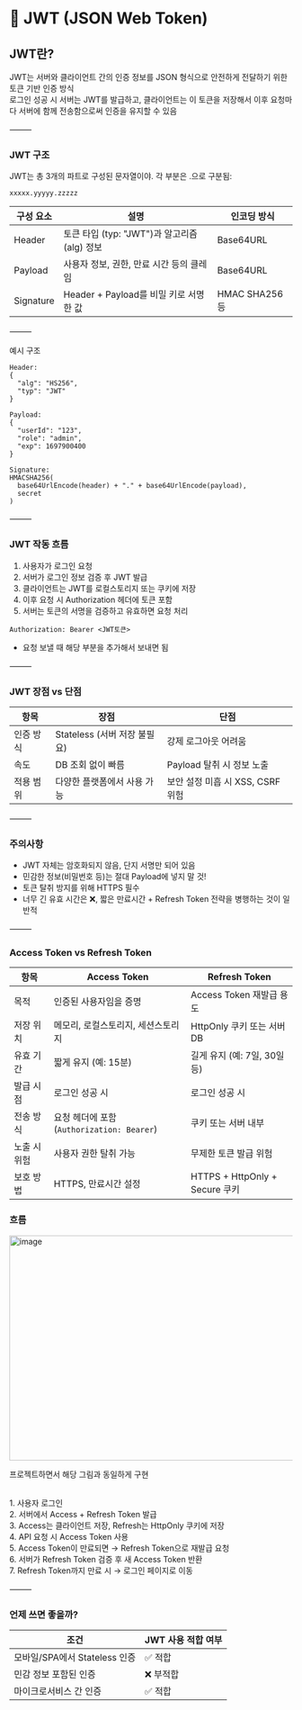 # 🔐 JWT (JSON Web Token)

## JWT란?

JWT는 서버와 클라이언트 간의 인증 정보를 JSON 형식으로 안전하게 전달하기 위한 토큰 기반 인증 방식<br>
로그인 성공 시 서버는 JWT를 발급하고, 클라이언트는 이 토큰을 저장해서 이후 요청마다 서버에 함께 전송함으로써 인증을 유지할 수 있음

⸻

### JWT 구조

JWT는 총 3개의 파트로 구성된 문자열이야. 각 부분은 .으로 구분됨:

`xxxxx.yyyyy.zzzzz`

| 구성 요소 | 설명 | 인코딩 방식 |
| --- | --- | --- |
| Header | 토큰 타입 (typ: "JWT")과 알고리즘 (alg) 정보 | Base64URL |
| Payload | 사용자 정보, 권한, 만료 시간 등의 클레임 | Base64URL |
| Signature | Header + Payload를 비밀 키로 서명한 값 | HMAC SHA256 등 |


⸻

예시 구조
```
Header:
{
  "alg": "HS256",
  "typ": "JWT"
}

Payload:
{
  "userId": "123",
  "role": "admin",
  "exp": 1697900400
}

Signature:
HMACSHA256(
  base64UrlEncode(header) + "." + base64UrlEncode(payload),
  secret
)
```
⸻

### JWT 작동 흐름
1.	사용자가 로그인 요청
2.	서버가 로그인 정보 검증 후 JWT 발급
3.	클라이언트는 JWT를 로컬스토리지 또는 쿠키에 저장
4.	이후 요청 시 Authorization 헤더에 토큰 포함
5.	서버는 토큰의 서명을 검증하고 유효하면 요청 처리

`Authorization: Bearer <JWT토큰>`
- 요청 보낼 때 해당 부분을 추가해서 보내면 됨

⸻

### JWT 장점 vs 단점

| 항목 | 장점 | 단점 |
| --- | --- | --- |
| 인증 방식 | Stateless (서버 저장 불필요) | 강제 로그아웃 어려움 |
| 속도 | DB 조회 없이 빠름 | Payload 탈취 시 정보 노출 |
| 적용 범위 | 다양한 플랫폼에서 사용 가능 | 보안 설정 미흡 시 XSS, CSRF 위험 |


⸻

### 주의사항
- JWT 자체는 암호화되지 않음, 단지 서명만 되어 있음
- 민감한 정보(비밀번호 등)는 절대 Payload에 넣지 말 것!
- 토큰 탈취 방지를 위해 HTTPS 필수
- 너무 긴 유효 시간은 ❌, 짧은 만료시간 + Refresh Token 전략을 병행하는 것이 일반적

⸻

### Access Token vs Refresh Token

| 항목 | Access Token | Refresh Token |
| --- | --- | --- |
| 목적 | 인증된 사용자임을 증명 | Access Token 재발급 용도 |
| 저장 위치 | 메모리, 로컬스토리지, 세션스토리지 | HttpOnly 쿠키 또는 서버 DB |
| 유효 기간 | 짧게 유지 (예: 15분) | 길게 유지 (예: 7일, 30일 등) |
| 발급 시점 | 로그인 성공 시 | 로그인 성공 시 |
| 전송 방식 | 요청 헤더에 포함 (`Authorization: Bearer`) | 쿠키 또는 서버 내부 |
| 노출 시 위험 | 사용자 권한 탈취 가능 | 무제한 토큰 발급 위험 |
| 보호 방법 | HTTPS, 만료시간 설정 | HTTPS + HttpOnly + Secure 쿠키 |


### 흐름
<img width="800" height="400" alt="image" src="https://github.com/user-attachments/assets/65a60eb0-9b25-4a64-9ff5-3b773091b870" />

프로젝트하면서 해당 그림과 동일하게 구현

<br>
1. 사용자 로그인<br>
2. 서버에서 Access + Refresh Token 발급<br>
3. Access는 클라이언트 저장, Refresh는 HttpOnly 쿠키에 저장<br>
4. API 요청 시 Access Token 사용<br>
5. Access Token이 만료되면 → Refresh Token으로 재발급 요청<br>
6. 서버가 Refresh Token 검증 후 새 Access Token 반환<br>
7. Refresh Token까지 만료 시 → 로그인 페이지로 이동

⸻

### 언제 쓰면 좋을까?

| 조건 | JWT 사용 적합 여부 |
| --- | --- |
| 모바일/SPA에서 Stateless 인증 | ✅ 적합 |
| 민감 정보 포함된 인증 | ❌ 부적합 |
| 마이크로서비스 간 인증 | ✅ 적합 |

